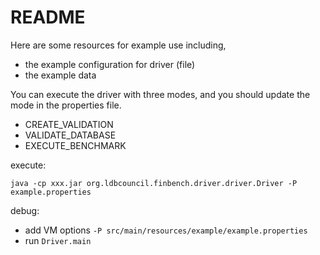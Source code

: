 # README

Here are some resources for example use including,
- the example configuration for driver (file)
- the example data

You can execute the driver with three modes, and you should update the mode in the properties file.
- CREATE_VALIDATION
- VALIDATE_DATABASE
- EXECUTE_BENCHMARK

execute:
```
java -cp xxx.jar org.ldbcouncil.finbench.driver.driver.Driver -P example.properties
```

debug:
- add VM options `-P src/main/resources/example/example.properties`
- run `Driver.main`